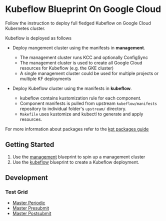 # Kubeflow Blueprint On Google Cloud

Follow the instruction to deploy full fledged Kubeflow on Google Cloud Kubernetes cluster. 

Kubeflow is deployed as follows

* Deploy mangement cluster using the manifests in **management**.
  * The management cluster runs KCC and optionally ConfigSync
  * The management cluster is used to create all Google Cloud resources for Kubeflow (e.g. the GKE cluster)
  * A single management cluster could be used for multiple projects or multiple KF deployments

* Deploy Kubeflow cluster using the manifests in **kubeflow**.
  * kubeflow contains kustomization rule for each component.
  * Component manifests is pulled from upstream `kubeflow/manifests` repository to individual folder's `upstream/` directory.
  * `Makefile` uses kustomize and kubectl to generate and apply resources.


For more information about packages refer to the [kpt packages guide](https://googlecontainertools.github.io/kpt/guides/producer/packages/)

## Getting Started

1. Use the [management](./management/README.md) blueprint to spin up a management
   cluster
1. Use the [kubeflow](./kubeflow/README.md) blueprint to create a Kubeflow deployment.

## Development

### Test Grid

* [Master Periodic](https://k8s-testgrid.appspot.com/sig-big-data#kubeflow-gcp-blueprints-master&group-by-hierarchy-pattern=%5B%5Cw-%5D%2B)
* [Master Presubmit](https://k8s-testgrid.appspot.com/sig-big-data#kubeflow-gcp-blueprints-presubmit&group-by-hierarchy-pattern=%5B%5Cw-%5D%2B)
* [Master Postsubmit](https://k8s-testgrid.appspot.com/sig-big-data#kubeflow-gcp-blueprints-postsubmit&group-by-hierarchy-pattern=%5B%5Cw-%5D%2B)

